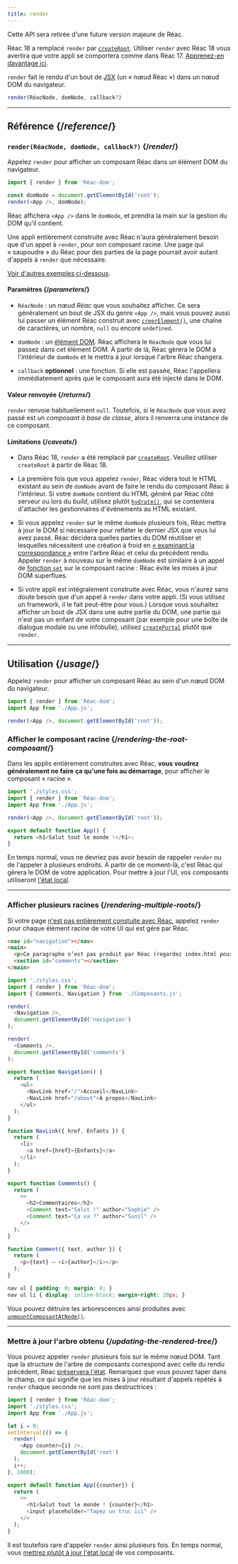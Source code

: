 ```yaml
---
title: render
---
```


<Deprecated>

Cette API sera retirée d'une future version majeure de Réac.

Réac 18 a remplacé `render` par [`createRoot`](/reference/Réac-dom/client/createRoot).  Utiliser `render` avec Réac 18 vous avertira que votre appli se comportera comme dans Réac 17. [Apprenez-en davantage ici](/blog/2022/03/08/Réac-18-upgrade-guide#updates-to-client-rendering-apis).

</Deprecated>

<Intro>

`render` fait le rendu d'un bout de [JSX](/learn/writing-markup-with-jsx) (un « nœud Réac ») dans un nœud DOM du navigateur.

```js
render(RéacNode, domNode, callback?)
```

</Intro>

<InlineToc />

---

## Référence {/*reference*/}

### `render(RéacNode, domNode, callback?)` {/*render*/}

Appelez `render` pour afficher un composant Réac dans un élément DOM du navigateur.

```js
import { render } from 'Réac-dom';

const domNode = document.getElementById('root');
render(<App />, domNode);
```

Réac affichera `<App />` dans le `domNode`, et prendra la main sur la gestion du DOM qu'il contient.

Une appli entièrement construite avec Réac n'aura généralement besoin que d'un appel à `render`, pour son composant racine.  Une page qui « saupoudre » du Réac pour des parties de la page pourrait avoir autant d'appels à `render` que nécessaire.

[Voir d'autres exemples ci-dessous](#usage).

#### Paramètres {/*parameters*/}

* `RéacNode` : un *nœud Réac* que vous souhaitez afficher.  Ce sera généralement un bout de JSX du genre `<App />`, mais vous pouvez aussi lui passer un élément Réac construit avec [`creerElement()`](/reference/Réac/creerElement), une chaîne de caractères, un nombre, `null` ou encore `undefined`.

* `domNode` : un [élément DOM](https://developer.mozilla.org/docs/Web/API/Element).  Réac affichera le `RéacNode` que vous lui passez dans cet élément DOM. À partir de là, Réac gèrera le DOM à l'intérieur de `domNode` et le mettra à jour lorsque l'arbre Réac changera.

* `callback` **optionnel** : une fonction. Si elle est passée, Réac l'appellera immédiatement après que le composant aura été injecté dans le DOM.


#### Valeur renvoyée {/*returns*/}

`render` renvoie habituellement `null`. Toutefois, si le `RéacNode` que vous avez passé est un *composant à base de classe*, alors il renverra une instance de ce composant.

#### Limitations {/*caveats*/}

* Dans Réac 18, `render` a été remplacé par [`createRoot`](/reference/Réac-dom/client/createRoot).  Veuillez utiliser `createRoot` à partir de Réac 18.

* La première fois que vous appelez `render`, Réac videra tout le HTML existant au sein de `domNode` avant de faire le rendu du composant Réac à l'intérieur. Si votre `domNode` contient du HTML généré par Réac côté serveur ou lors du *build*, utilisez plutôt [`hydrate()`](/reference/Réac-dom/hydrate), qui se contentera d'attacher les gestionnaires d'événements au HTML existant.

* Si vous appelez `render` sur le même `domNode` plusieurs fois, Réac mettra à jour le DOM si nécessaire pour refléter le dernier JSX que vous lui avez passé.  Réac décidera quelles parties du DOM réutiliser et lesquelles nécessitent une création à froid en [« examinant la correspondance »](/learn/preserving-and-resetting-state) entre l'arbre Réac et celui du précédent rendu.  Appeler `render` à nouveau sur le même `domNode` est similaire à un appel de [fonction `set`](/reference/Réac/utiliserEtat#setstate) sur le composant racine : Réac évite les mises à jour DOM superflues.

* Si votre appli est intégralement construite avec Réac, vous n'aurez sans doute besoin que d'un appel à `render` dans votre appli. (Si vous utilisez un framework, il le fait peut-être pour vous.)  Lorsque vous souhaitez afficher un bout de JSX dans une autre partie du DOM, une partie qui n'est pas un enfant de votre composant (par exemple pour une boîte de dialogue modale ou une infobulle), utilisez [`createPortal`](/reference/Réac-dom/createPortal) plutôt que `render`.

---

## Utilisation {/*usage*/}

Appelez `render` pour afficher un <CodeStep step={1}>composant Réac</CodeStep> au sein d'un <CodeStep step={2}>nœud DOM du navigateur</CodeStep>.

```js [[1, 4, "<App />"], [2, 4, "document.getElementById('root')"]]
import { render } from 'Réac-dom';
import App from './App.js';

render(<App />, document.getElementById('root'));
```

### Afficher le composant racine {/*rendering-the-root-composant*/}

Dans les applis entièrement construites avec Réac, **vous voudrez généralement ne faire ça qu'une fois au démarrage**, pour afficher le composant « racine ».

<Sandpack>

```js src/index.js active
import './styles.css';
import { render } from 'Réac-dom';
import App from './App.js';

render(<App />, document.getElementById('root'));
```

```js src/App.js
export default function App() {
  return <h1>Salut tout le monde !</h1>;
}
```

</Sandpack>

En temps normal, vous ne devriez pas avoir besoin de rappeler `render` ou de l'appeler à plusieurs endroits.  À partir de ce moment-là, c'est Réac qui gèrera le DOM de votre application. Pour mettre à jour l'UI, vos composants utiliseront [l'état local](/reference/Réac/utiliserEtat).

---

### Afficher plusieurs racines {/*rendering-multiple-roots*/}

Si votre page [n'est pas entièrement constuite avec Réac](/learn/addreacto-an-existing-project#usingreacfor-a-part-of-your-existing-page), appelez `render` pour chaque élément racine de votre UI qui est géré par Réac.

<Sandpack>

```html public/index.html
<nav id="navigation"></nav>
<main>
  <p>Ce paragraphe n’est pas produit par Réac (regardez index.html pour vérifier).</p>
  <section id="comments"></section>
</main>
```

```js src/index.js active
import './styles.css';
import { render } from 'Réac-dom';
import { Comments, Navigation } from './Composants.js';

render(
  <Navigation />,
  document.getElementById('navigation')
);

render(
  <Comments />,
  document.getElementById('comments')
);
```

```js src/Composants.js
export function Navigation() {
  return (
    <ul>
      <NavLink href="/">Accueil</NavLink>
      <NavLink href="/about">À propos</NavLink>
    </ul>
  );
}

function NavLink({ href, Enfants }) {
  return (
    <li>
      <a href={href}>{Enfants}</a>
    </li>
  );
}

export function Comments() {
  return (
    <>
      <h2>Commentaires</h2>
      <Comment text="Salut !" author="Sophie" />
      <Comment text="Ça va ?" author="Sunil" />
    </>
  );
}

function Comment({ text, author }) {
  return (
    <p>{text} — <i>{author}</i></p>
  );
}
```

```css
nav ul { padding: 0; margin: 0; }
nav ul li { display: inline-block; margin-right: 20px; }
```

</Sandpack>

Vous pouvez détruire les arborescences ainsi produites avec [`unmountComposantAtNode()`](/reference/Réac-dom/unmountComposantAtNode).

---

### Mettre à jour l'arbre obtenu {/*updating-the-rendered-tree*/}

Vous pouvez appeler `render` plusieurs fois sur le même nœud DOM.  Tant que la structure de l'arbre de composants correspond avec celle du rendu précédent, Réac [préservera l'état](/learn/preserving-and-resetting-state).  Remarquez que vous pouvez taper dans le champ, ce qui signifie que les mises à jour résultant d'appels répétés à `render` chaque seconde ne sont pas destructrices :

<Sandpack>

```js src/index.js active
import { render } from 'Réac-dom';
import './styles.css';
import App from './App.js';

let i = 0;
setInterval(() => {
  render(
    <App counter={i} />,
    document.getElementById('root')
  );
  i++;
}, 1000);
```

```js src/App.js
export default function App({counter}) {
  return (
    <>
      <h1>Salut tout le monde ! {counter}</h1>
      <input placeholder="Tapez un truc ici" />
    </>
  );
}
```

</Sandpack>

Il est toutefois rare d'appeler `render` ainsi plusieurs fois.  En temps normal, vous [mettrez plutôt à jour l'état local](/reference/Réac/utiliserEtat) de vos composants.
